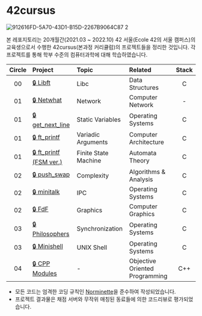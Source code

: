 # 42cursus

![912616FD-5A70-43D1-B15D-2267B9064C87 2](https://user-images.githubusercontent.com/83692797/129868371-9c6292f0-c841-43c6-b925-0ab8e7802ab7.jpg)

본 레포지토리는 20개월간(2021.03 ~ 2022.10) 42 서울(Ecole 42의 서울 캠퍼스)의 교육생으로서 수행한 42cursus(본과정 커리큘럼)의 프로젝트들을 정리한 것입니다. 각 프로젝트를 통해 학부 수준의 컴퓨터과학에 대해 학습하였습니다.

| Circle | Project                                                                                                          | Topic                | Related                        | Stack |
| :----: | :--------------------------------------------------------------------------------------------------------------- | :------------------- | :----------------------------- | :---: |
|   00   | [🔒 Libft](https://github.com/sungwoo-shin/ecole42-42cursus/tree/main/00-Libft)                                  | Libc                 | Data Structures                |   C   |
|   01   | [🔒 Netwhat](https://github.com/sungwoo-shin/ecole42-42cursus/tree/main/01-netwhat)                              | Network              | Computer Network               |   -   |
|   01   | [🔒 get_next_line](https://github.com/sungwoo-shin/ecole42-42cursus/tree/main/01-get_next_line)                  | Static Variables     | Operating Systems              |   C   |
|   01   | [🔒 ft_printf](https://github.com/sungwoo-shin/ecole42-42cursus/tree/main/01-ft_printf)                          | Variadic Arguments   | Computer Architecture          |   C   |
|   01   | [🔒 ft_printf (FSM ver.)](<https://github.com/sungwoo-shin/ecole42-42cursus/tree/main/01-ft_printf(FSM%20ver.)>) | Finite State Machine | Automata Theory                |   C   |
|   02   | [🔒 push_swap](https://github.com/sungwoo-shin/ecole42-42cursus/tree/main/02-push_swap)                          | Complexity           | Algorithms & Analysis          |   C   |
|   02   | [🔒 minitalk](https://github.com/sungwoo-shin/ecole42-42cursus/tree/main/02-minitalk)                            | IPC                  | Operating Systems              |   C   |
|   02   | [🔒 FdF](https://github.com/sungwoo-shin/ecole42-42cursus/tree/main/02-FdF)                                      | Graphics             | Computer Graphics              |   C   |
|   03   | [🔒 Philosophers](https://github.com/sungwoo-shin/ecole42-42cursus/tree/main/03-Philosophers)                    | Synchronization      | Operating Systems              |   C   |
|   03   | [🔒 Minishell](https://github.com/sungwoo-shin/ecole42-42cursus/tree/main/03-minishell)                          | UNIX Shell           | Operating Systems              |   C   |
|   04   | [🔒 CPP Modules](https://github.com/sungwoo-shin/ecole42-42cursus/tree/main/04-cpp-module)                       | -                    | Objective Oriented Programming |  C++  |

- 모든 코드는 엄격한 코딩 규칙인 [Norminette](https://github.com/42School/norminette/blob/master/pdf/en.norm.pdf)을 준수하여 작성되었습니다.
- 프로젝트 결과물은 채점 서버와 무작위 매칭된 동료들에 의한 코드리뷰로 평가되었습니다.
